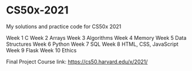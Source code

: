 # CS50x-2021
My solutions and practice code for CS50x 2021

Week 1 C
Week 2 Arrays
Week 3 Algorithms
Week 4 Memory
Week 5 Data Structures
Week 6 Python
Week 7 SQL
Week 8 HTML, CSS, JavaScript
Week 9 Flask
Week 10 Ethics

Final Project
Course link: https://cs50.harvard.edu/x/2021/
